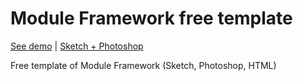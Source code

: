 # Module Framework free template

[See demo](https://greatsimple.github.io/module-framework-demo/template-7/) | [Sketch + Photoshop](https://s3-us-west-2.amazonaws.com/gsgs/Module+Framework+Free.zip)

Free template of Module Framework (Sketch, Photoshop, HTML)

